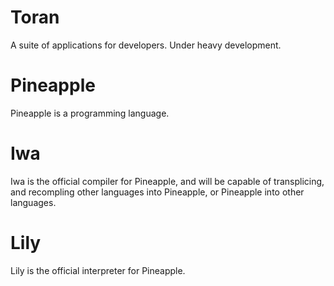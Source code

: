 # Toran
A suite of applications for developers. Under heavy development.

# Pineapple
Pineapple is a programming language.

# Iwa
Iwa is the official compiler for Pineapple, and will be capable of transplicing, and recompling other languages into Pineapple, or Pineapple into other languages.

# Lily
Lily is the official interpreter for Pineapple.
